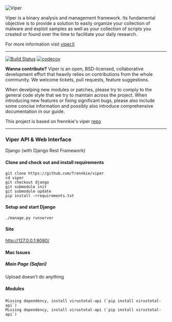 ![Viper](http://viper.li/viper.png)

Viper is a binary analysis and management framework. Its fundamental objective is to provide a solution to easily organize your collection of malware and exploit samples as well as your collection of scripts you created or found over the time to facilitate your daily research.

For more information visit [viper.li](http://viper.li/)

<hr />

[![Build Status](https://api.travis-ci.org/viper-framework/viper.png?branch=master)](https://travis-ci.org/viper-framework/viper)
[![codecov](https://codecov.io/gh/viper-framework/viper/branch/master/graph/badge.svg)](https://codecov.io/gh/viper-framework/viper)

**Wanna contribute?** Viper is an open, BSD-licensed, collaborative development effort that heavily relies on contributions from the whole community. We welcome tickets, pull requests, feature suggestions.

When develping new modules or patches, please try to comply to the general code style that we try to maintain across the project. When introducing new features or fixing significant bugs, please also include some concise information and possibly also introduce comprehensive documentation in our guide.

<!--<hr />

Viper is now using [BitHub](https://whispersystems.org/blog/bithub) system to reward developers and contributors with Bitcoins. You can read more details about it [here](http://viper.li/blog/2014-07-15-viper-bitcoin.html) and you can start donating Bitcoins to this wallet **15xrTWmduftdHezxiCZyC1yFLo5RJXaAZS**. This is the current reward per commit:

[![BitHub](https://viperbithub.herokuapp.com/v1/status/payment/commit)](http://viper.li/blog/2014-07-15-viper-bitcoin.html)-->
This project is based on frennkie's viper [repo](https://github.com/frennkie/viper/tree/django_web_wip) 
<hr />

### Viper API & Web Interface

Django (with Django Rest Framework)


#### Clone and check out and install requirements

```
git clone https://github.com/frennkie/viper
cd viper
git checkout django
git submodule init
git submodule update
pip install -rrequirements.txt
```

#### Setup and start Django

```
./manage.py runserver
```

#### Site

http://127.0.0.1:8080/

#### Mac Issues

##### Main Page (Safari)

Upload doesn't do anything

##### Modules

```
Missing dependency, install virustotal-api (`pip install virustotal-api`)
Missing dependency, install virustotal-api (`pip install virustotal-api`)
```
